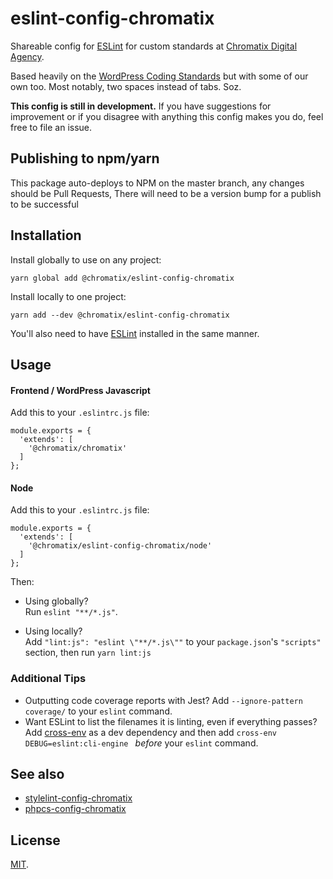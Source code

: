 # eslint-config-chromatix

Shareable config for [ESLint](https://eslint.org/) for custom standards at [Chromatix Digital Agency](https://www.chromatix.com.au).

Based heavily on the [WordPress Coding Standards](https://github.com/WordPress-Coding-Standards/eslint-config-wordpress/) but with some of our own too. Most notably, two spaces instead of tabs. Soz.

**This config is still in development.** If you have suggestions for improvement or if you disagree with anything this config makes you do, feel free to file an issue.

## Publishing to npm/yarn

This package auto-deploys to NPM on the master branch, any changes should be Pull Requests, There will need to be a version bump for a publish to be successful

## Installation

Install globally to use on any project:

    yarn global add @chromatix/eslint-config-chromatix

Install locally to one project:

    yarn add --dev @chromatix/eslint-config-chromatix

You'll also need to have [ESLint](https://eslint.org/) installed in the same manner.

## Usage

#### Frontend / WordPress Javascript
Add this to your `.eslintrc.js` file:

    module.exports = {
      'extends': [
        '@chromatix/chromatix'
      ]
    };
    
#### Node
Add this to your `.eslintrc.js` file:

    module.exports = {
      'extends': [
        '@chromatix/eslint-config-chromatix/node'
      ]
    };
    


Then:
* Using globally?  
  Run `eslint "**/*.js"`.

* Using locally?  
  Add `"lint:js": "eslint \"**/*.js\""` to your `package.json`'s `"scripts"` section, then run `yarn lint:js`

### Additional Tips

* Outputting code coverage reports with Jest? Add `--ignore-pattern coverage/` to your `eslint` command.
* Want ESLint to list the filenames it is linting, even if everything passes? Add [cross-env](https://yarnpkg.com/en/package/cross-env) as a dev dependency and then add `cross-env DEBUG=eslint:cli-engine ` _before_ your `eslint` command.

## See also

* [stylelint-config-chromatix](https://github.com/ChromatixAU/stylelint-config-chromatix)
* [phpcs-config-chromatix](https://github.com/ChromatixAU/phpcs-config-chromatix)

## License

[MIT](LICENSE).
